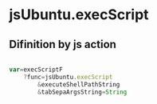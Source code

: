 # jsUbuntu.execScript

## Difinition by js action

```js.js

var=execScriptF
	?func=jsUbuntu.execScript
		&executeShellPathString
		&tabSepaArgsString=String
```


